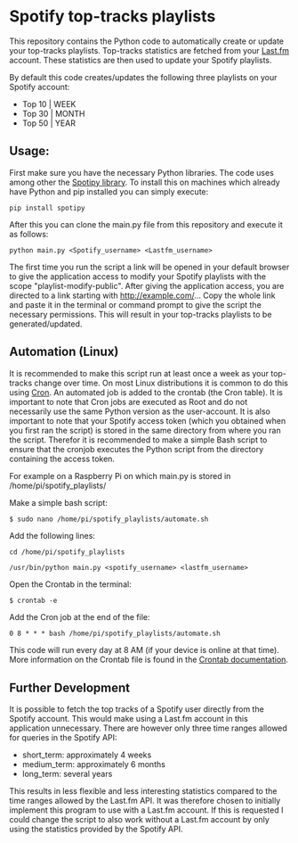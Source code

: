 # Spotify top-tracks playlists
This repository contains the Python code to automatically create or update your top-tracks playlists. Top-tracks statistics are fetched from your [Last.fm](www.last.fm) account. These statistics are then used to update your Spotify playlists.

By default this code creates/updates the following three playlists on your Spotify account:
  * Top 10 | WEEK
  * Top 30 | MONTH
  * Top 50 | YEAR

## Usage:

First make sure you have the necessary Python libraries. The code uses among other the [Spotipy library](https://spotipy.readthedocs.io/en/latest/#). To install this on machines which already have Python and pip installed you can simply execute:

```pip install spotipy```

After this you can clone the main.py file from this repository and execute it as follows:

```python main.py <Spotify_username> <Lastfm_username>```

The first time you run the script a link will be opened in your default browser to give the application access to modify your Spotify playlists with the scope "playlist-modify-public". After giving the application access, you are directed to a link starting with http://example.com/... Copy the whole link and paste it in the terminal or command prompt to give the script the necessary permissions. This will result in your top-tracks playlists to be generated/updated.

## Automation (Linux)

It is recommended to make this script run at least once a week as your top-tracks change over time. On most Linux distributions it is common to do this using [Cron](https://en.wikipedia.org/wiki/Cron). An automated job is added to the crontab (the Cron table). It is important to note that Cron jobs are executed as Root and do not necessarily use the same Python version as the user-account. It is also important to note that your Spotify access token (which you obtained when you first ran the script) is stored in the same directory from where you ran the script. Therefor it is recommended to make a simple Bash script to ensure that the cronjob executes the Python script from the directory containing the access token. 

For example on a Raspberry Pi on which main.py is stored in /home/pi/spotify_playlists/

Make a simple bash script:

```bash
$ sudo nano /home/pi/spotify_playlists/automate.sh
```

Add the following lines:

``` 
cd /home/pi/spotify_playlists

/usr/bin/python main.py <spotify_username> <lastfm_username>
```

Open the Crontab in the terminal:

```$ crontab -e```

Add the Cron job at the end of the file:

```0 8 * * * bash /home/pi/spotify_playlists/automate.sh```

This code will run every day at 8 AM (if your device is online at that time). More information on the Crontab file is found in the [Crontab documentation](https://linux.die.net/man/5/crontab). 

## Further Development

It is possible to fetch the top tracks of a Spotify user directly from the Spotify account. This would make using a Last.fm account in this application unnecessary. There are however only three time ranges allowed for queries in the Spotify API:

  * short_term: approximately 4 weeks
  * medium_term: approximately 6 months
  * long_term: several years

This results in less flexible and less interesting statistics compared to the time ranges allowed by the Last.fm API. It was therefore chosen to initially implement this program to use with a Last.fm account. If this is requested I could change the script to also work without a Last.fm account by only using the statistics provided by the Spotify API. 
